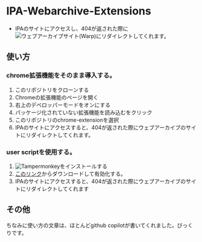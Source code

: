 # IPA-Webarchive-Extensions
- IPAのサイトにアクセスし、404が返された際に![ウェブアーカイブサイト(Warp)](https://warp.ndl.go.jp/info:ndljp/pid/12446699/)にリダイレクトしてくれます。

## 使い方
### chrome拡張機能をそのまま導入する。
1. このリポジトリをクローンする
2. Chromeの拡張機能のページを開く
3. 右上のデベロッパーモードをオンにする
4. パッケージ化されていない拡張機能を読み込むをクリック
5. このリポジトリのchrome-extensionを選択
6. IPAのサイトにアクセスすると、404が返された際にウェブアーカイブのサイトにリダイレクトしてくれます。

### user scriptを使用する。
1. ![Tampermonkey](https://chrome.google.com/webstore/detail/tampermonkey/dhdgffkkebhmkfjojejmpbldmpobfkfo?hl=ja)をインストールする
2. [このリンク](https://github.com/mono0218/IPA-Webarchive-Extensions/releases/download/v1.0.0/ipa.user.js)からダウンロードして有効化する。
3. IPAのサイトにアクセスすると、404が返された際にウェブアーカイブのサイトにリダイレクトしてくれます

## その他

ちなみに使い方の文章は、ほとんどgithub copilotが書いてくれました。びっくりです。

